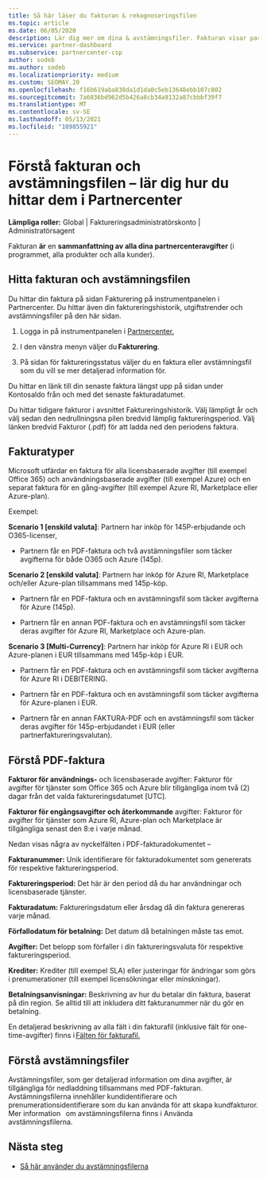 ```yaml
---
title: Så här läser du fakturan & rekognoseringsfilen
ms.topic: article
ms.date: 06/05/2020
description: Lär dig mer om dina & avstämningsfiler. Fakturan visar partnercenteravgifter för programmet, produkter och kunder för den månatliga perioden.
ms.service: partner-dashboard
ms.subservice: partnercenter-csp
author: sodeb
ms.author: sodeb
ms.localizationpriority: medium
ms.custom: SEOMAY.20
ms.openlocfilehash: f16b619aba838da1d1da0c5eb13648ebb107c802
ms.sourcegitcommit: 7a6836bd962d5b426a8cb34a9132a87cbbbf39f7
ms.translationtype: MT
ms.contentlocale: sv-SE
ms.lasthandoff: 05/13/2021
ms.locfileid: "109855921"
---
```

# <a name="understand-your-bill-and-reconciliation-file---learn-how-to-find-them-in-partner-center"></a>Förstå fakturan och avstämningsfilen – lär dig hur du hittar dem i Partnercenter


**Lämpliga roller:** Global | Faktureringsadministratörskonto | Administratörsagent


Fakturan **är** en **sammanfattning av alla dina partnercenteravgifter** (i programmet, alla produkter och alla kunder). 

## <a name="find-your-bill-and-reconciliation-file"></a>Hitta fakturan och avstämningsfilen 

Du hittar din faktura på sidan Fakturering på instrumentpanelen i Partnercenter. Du hittar även din faktureringshistorik, utgiftstrender och avstämningsfiler på den här sidan. 

1. Logga in på instrumentpanelen i [Partnercenter.](https://partner.microsoft.com/dashboard/home) 

2. I den vänstra menyn väljer du **Fakturering**. 

3. På sidan för faktureringsstatus väljer du en faktura eller avstämningsfil som du vill se mer detaljerad information för. 

Du hittar en länk till din senaste faktura längst upp på sidan under Kontosaldo från och med det senaste fakturadatumet. 

Du hittar tidigare fakturor i avsnittet Faktureringshistorik. Välj lämpligt år och välj sedan den nedrullningsna pilen bredvid lämplig faktureringsperiod. Välj länken bredvid Fakturor (.pdf) för att ladda ned den periodens faktura. 

## <a name="invoice-types"></a>Fakturatyper

Microsoft utfärdar en faktura för alla licensbaserade avgifter (till exempel Office 365) och användningsbaserade avgifter (till exempel Azure) och en separat faktura för en gång-avgifter (till exempel Azure RI, Marketplace eller Azure-plan).

Exempel:  

**Scenario 1 [enskild valuta]**: Partnern har inköp för 145P-erbjudande och O365-licenser,  

- Partnern får en PDF-faktura och två avstämningsfiler som täcker avgifterna för både O365 och Azure (145p).  

**Scenario 2 [enskild valuta]**: Partnern har inköp för Azure RI, Marketplace och/eller Azure-plan tillsammans med 145p-köp.

- Partnern får en PDF-faktura och en avstämningsfil som täcker avgifterna för Azure (145p). 

- Partnern får en annan PDF-faktura och en avstämningsfil som täcker deras avgifter för Azure RI, Marketplace och Azure-plan. 

**Scenario 3 [Multi-Currency]**: Partnern har inköp för Azure RI i EUR och Azure-planen i EUR tillsammans med 145p-köp i EUR.

- Partnern får en PDF-faktura och en avstämningsfil som täcker avgifterna för Azure RI i DEBITERING. 

- Partnern får en PDF-faktura och en avstämningsfil som täcker avgifterna för Azure-planen i EUR. 

- Partnern får en annan FAKTURA-PDF och en avstämningsfil som täcker deras avgifter för 145p-erbjudandet i EUR (eller partnerfaktureringsvalutan). 


## <a name="understanding-invoice-pdf"></a>Förstå PDF-faktura 

**Fakturor för användnings-** och licensbaserade avgifter: Fakturor för avgifter för tjänster som Office 365 och Azure blir tillgängliga inom två (2) dagar från det valda faktureringsdatumet [UTC].  

**Fakturor för engångsavgifter och återkommande** avgifter: Fakturor för avgifter för tjänster som Azure RI, Azure-plan och Marketplace är tillgängliga senast den 8:e i varje månad.  

Nedan visas några av nyckelfälten i PDF-fakturadokumentet –

**Fakturanummer:** Unik identifierare för fakturadokumentet som genererats för respektive faktureringsperiod. 

**Faktureringsperiod:** Det här är den period då du har användningar och licensbaserade tjänster. 

**Fakturadatum:** Faktureringsdatum eller årsdag då din faktura genereras varje månad. 

**Förfallodatum för betalning:** Det datum då betalningen måste tas emot. 

**Avgifter:** Det belopp som förfaller i din faktureringsvaluta för respektive faktureringsperiod. 

**Krediter:** Krediter (till exempel SLA) eller justeringar för ändringar som görs i prenumerationer (till exempel licensökningar eller minskningar). 

**Betalningsanvisningar:** Beskrivning av hur du betalar din faktura, baserat på din region. Se alltid till att inkludera ditt fakturanummer när du gör en betalning. 

En detaljerad beskrivning av alla fält i din fakturafil (inklusive fält för one-time-avgifter) finns i [Fälten för fakturafil.](invoice-file.md) 

## <a name="understand-reconciliation-files"></a>Förstå avstämningsfiler

 Avstämningsfiler, som ger detaljerad information om dina avgifter, är tillgängliga för nedladdning tillsammans med PDF-fakturan. Avstämningsfilerna innehåller kundidentifierare och prenumerationsidentifierare som du kan använda för att skapa kundfakturor. Mer information  [](use-the-reconciliation-files.md) om avstämningsfilerna finns i Använda avstämningsfilerna. 

## <a name="next-steps"></a>Nästa steg

- [Så här använder du avstämningsfilerna](use-the-reconciliation-files.md)